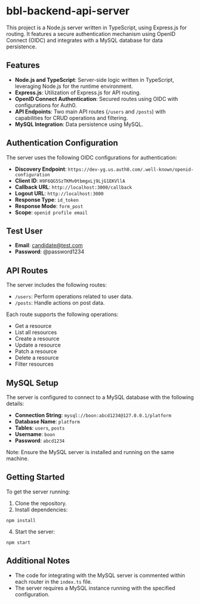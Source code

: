 # bbl-backend-api-server

This project is a Node.js server written in TypeScript, using Express.js for routing. It features a secure authentication mechanism using OpenID Connect (OIDC) and integrates with a MySQL database for data persistence.

## Features

- **Node.js and TypeScript**: Server-side logic written in TypeScript, leveraging Node.js for the runtime environment.
- **Express.js**: Utilization of Express.js for API routing.
- **OpenID Connect Authentication**: Secured routes using OIDC with configurations for Auth0.
- **API Endpoints**: Two main API routes (`/users` and `/posts`) with capabilities for CRUD operations and filtering.
- **MySQL Integration**: Data persistence using MySQL.

## Authentication Configuration

The server uses the following OIDC configurations for authentication:

- **Discovery Endpoint**: `https://dev-yg.us.auth0.com/.well-known/openid-configuration`
- **Client ID**: `H9F6QG5SzTKMv0tbmgxLj9LjG1EKVllA`
- **Callback URL**: `http://localhost:3000/callback`
- **Logout URL**: `http://localhost:3000`
- **Response Type**: `id_token`
- **Response Mode**: `form_post`
- **Scope**: `openid profile email`

## Test User

- **Email**: candidate@test.com
- **Password**: @password1234

## API Routes

The server includes the following routes:

- `/users`: Perform operations related to user data.
- `/posts`: Handle actions on post data.

Each route supports the following operations:

- Get a resource
- List all resources
- Create a resource
- Update a resource
- Patch a resource
- Delete a resource
- Filter resources

## MySQL Setup

The server is configured to connect to a MySQL database with the following details:

- **Connection String**: `mysql://boon:abcd1234@127.0.0.1/platform`
- **Database Name**: `platform`
- **Tables**: `users`, `posts`
- **Username**: `boon`
- **Password**: `abcd1234`

Note: Ensure the MySQL server is installed and running on the same machine.

## Getting Started

To get the server running:

1. Clone the repository.
2. Install dependencies:
```
npm install
```
4. Start the server:
```
npm start
```

## Additional Notes

- The code for integrating with the MySQL server is commented within each router in the `index.ts` file.
- The server requires a MySQL instance running with the specified configuration.
